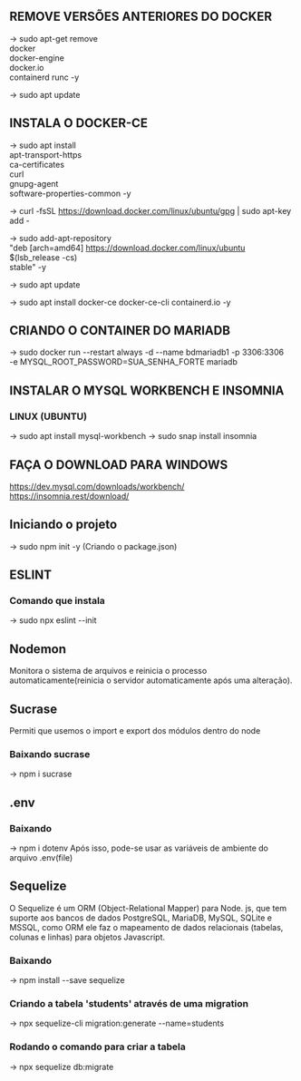 ## REMOVE VERSÕES ANTERIORES DO DOCKER
-> sudo apt-get remove \
    docker \
    docker-engine \
    docker.io \
    containerd runc -y

-> sudo apt update

## INSTALA O DOCKER-CE
-> sudo apt install \
    apt-transport-https \
    ca-certificates \
    curl \
    gnupg-agent \
    software-properties-common -y

-> curl -fsSL https://download.docker.com/linux/ubuntu/gpg | sudo apt-key add -

-> sudo add-apt-repository \
   "deb [arch=amd64] https://download.docker.com/linux/ubuntu \
   $(lsb_release -cs) \
   stable" -y

-> sudo apt update

-> sudo apt install docker-ce docker-ce-cli containerd.io -y

## CRIANDO O CONTAINER DO MARIADB
-> sudo docker run --restart always -d --name bdmariadb1 -p 3306:3306 \
    -e MYSQL_ROOT_PASSWORD=SUA_SENHA_FORTE mariadb

## INSTALAR O MYSQL WORKBENCH E INSOMNIA
### LINUX (UBUNTU)
-> sudo apt install mysql-workbench
-> sudo snap install insomnia
## FAÇA O DOWNLOAD PARA WINDOWS
https://dev.mysql.com/downloads/workbench/
https://insomnia.rest/download/


## Iniciando o projeto
-> sudo npm init -y (Criando o package.json)

## ESLINT
### Comando que instala
-> sudo npx eslint --init

## Nodemon
Monitora o sistema de arquivos e reinicia o processo automaticamente(reinicia o servidor automaticamente após uma alteração).

## Sucrase
Permiti que usemos o import e export dos módulos dentro do node
### Baixando sucrase
-> npm i sucrase

## .env
### Baixando
-> npm i dotenv
Após isso, pode-se usar as variáveis de ambiente do arquivo .env(file)

## Sequelize
O Sequelize é um ORM (Object-Relational Mapper) para Node. js, que tem suporte aos bancos de dados PostgreSQL, MariaDB, MySQL, SQLite e MSSQL, como ORM ele faz o mapeamento de dados relacionais (tabelas, colunas e linhas) para objetos Javascript.
### Baixando
-> npm install --save sequelize
### Criando a tabela 'students' através de uma migration
-> npx sequelize-cli migration:generate --name=students
### Rodando o comando para criar a tabela
-> npx sequelize db:migrate
